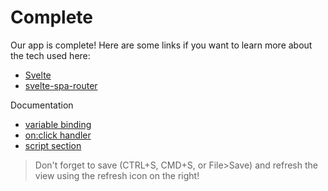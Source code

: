 # Complete

Our app is complete! Here are some links if you want to learn more about the tech used here:

- [Svelte](https://svelte.dev/)
- [svelte-spa-router](https://github.com/ItalyPaleAle/svelte-spa-router)

Documentation

- [variable binding](https://svelte.dev/docs#bind_element_property)
- [on:click handler](https://svelte.dev/docs#on_element_event)
- [script section](https://svelte.dev/docs#script)

> Don't forget to save (CTRL+S, CMD+S, or File>Save) and refresh the view using the refresh icon on the right!

